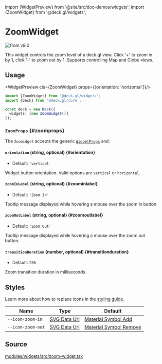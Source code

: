 import {WidgetPreview} from '@site/src/doc-demos/widgets';
import {ZoomWidget} from '@deck.gl/widgets';

# ZoomWidget

<img src="https://img.shields.io/badge/from-v9.0-green.svg?style=flat-square" alt="from v9.0" />

This widget controls the zoom level of a deck.gl view. Click '+' to zoom in by 1, click '-' to zoom out by 1. Supports controlling Map and Globe views.

## Usage

<WidgetPreview cls={ZoomWidget} props={{orientation: 'horizontal'}}/>

```ts
import {ZoomWidget} from '@deck.gl/widgets';
import {Deck} from '@deck.gl/core';

const deck = new Deck({
  widgets: [new ZoomWidget()]
});
```

### `ZoomProps` {#zoomprops}

The `Zoomidget` accepts the generic [`WidgetProps`](../core/widget.md#widgetprops) and:

#### `orientation` (string, optional) {#orientation}

* Default: `'vertical'`

Widget button orientation. Valid options are `vertical` or `horizontal`.

#### `zoomInLabel` (string, optional) {#zoominlabel}

* Default: `'Zoom In'`

Tooltip message displayed while hovering a mouse over the zoom in button.

#### `zoomOutLabel` (string, optional) {#zoomoutlabel}

* Default: `'Zoom Out'`

Tooltip message displayed while hovering a mouse over the zoom out button.

#### `transitionDuration` (number, optional) {#transitionduration}

* Default: `200`

Zoom transition duration in milliseconds.

## Styles

Learn more about how to replace icons in the [styling guide](/docs/api-reference/widgets/styling#replacing-icons).

| Name              | Type                     | Default                                     |
| ----------------- | ------------------------ | ------------------------------------------- |
| `--icon-zoom-in`  | [SVG Data Url][data_url] | [Material Symbol Add][icon_zoom_in_url]     |
| `--icon-zoom-out` | [SVG Data Url][data_url] | [Material Symbol Remove][icon_zoom_out_url] |

[data_url]: https://developer.mozilla.org/en-US/docs/Web/CSS/url#using_a_data_url
[icon_zoom_in_url]: https://fonts.google.com/icons?selected=Material+Symbols+Rounded:add:FILL@0;wght@600;GRAD@0;opsz@40
[icon_zoom_out_url]: https://fonts.google.com/icons?selected=Material+Symbols+Rounded:remove:FILL@0;wght@600;GRAD@0;opsz@40

## Source

[modules/widgets/src/zoom-widget.tsx](https://github.com/visgl/deck.gl/tree/master/modules/widgets/src/zoom-widget.tsx)